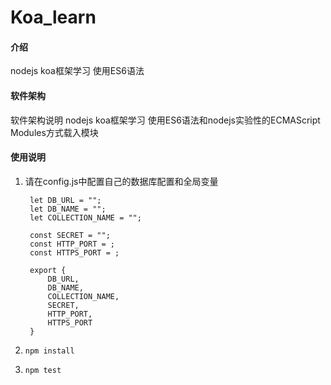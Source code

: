 # Koa_learn

#### 介绍
nodejs koa框架学习 使用ES6语法

#### 软件架构
软件架构说明
nodejs koa框架学习 使用ES6语法和nodejs实验性的ECMAScript Modules方式载入模块

#### 使用说明

1. 请在config.js中配置自己的数据库配置和全局变量  

        let DB_URL = "";  
        let DB_NAME = "";  
        let COLLECTION_NAME = "";  
  
        const SECRET = "";  
        const HTTP_PORT = ;  
        const HTTPS_PORT = ;  

        export {  
            DB_URL,  
            DB_NAME,  
            COLLECTION_NAME,  
            SECRET,  
            HTTP_PORT,  
            HTTPS_PORT  
        }  
2.     npm install  
3.     npm test  